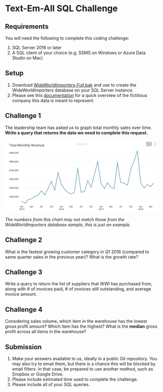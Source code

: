 # Text-Em-All SQL Challenge

## Requirements

You will need the following to complete this coding challenge:

1. SQL Server 2016 or later
2. A SQL client of your choice (e.g. SSMS on Windows or Azure Data Studio on Mac)

## Setup

1. Download [WideWorldImporters-Full.bak](https://github.com/Microsoft/sql-server-samples/releases/download/wide-world-importers-v1.0/WideWorldImporters-Full.bak) and use to create the WideWorldImporters database on your SQL Server instance.
2. Please see this [documentation](https://docs.microsoft.com/en-us/sql/samples/wide-world-importers-what-is?view=sql-server-ver15) for a quick overview of the fictitious company this data is meant to represent.

## Challenge 1

The leadership team has asked us to graph total monthly sales over time. **Write a query that returns the data we need to complete this request.**

![chart-example](readme_assets/chart_example.png)

*The numbers from this chart may not match those from the WideWorldImporters database sample, this is just an example.*

## Challenge 2

What is the fastest growing customer category in Q1 2016 (compared to same quarter sales in the previous year)? What is the growth rate?

## Challenge 3

Write a query to return the list of suppliers that WWI has purchased from, along with # of invoices paid, # of invoices still outstanding, and average invoice amount.

## Challenge 4
Considering sales volume, which item in the warehouse has the lowest gross profit amount? Which item has the highest? What is the **median** gross profit across all items in the warehouse?

## Submission

1. Make your answers available to us, ideally in a public Git repository. You
   may also try to email them, but there is a
   chance this will be blocked by email filters. In that case, be prepared to use another
   method, such as Dropbox or Google Drive.
2. Please include estimated time used to complete the challenge.
3. Please include all of your SQL queries.
